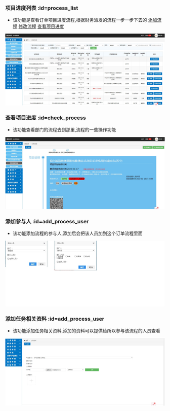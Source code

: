 ### 项目进度列表 :id=process_list <!-- {docsify-ignore} -->
* 该功能是查看订单项目进度流程,根据财务派发的流程一步一步下去的   [添加流程](otherfunction/customer_msg?id=check_customer)  [修改流程](otherfunction/order_msg?id=add_order)   [查看项目进度](order/process_list?id=check_process)

![logo](../order/img/process_list01.jpg)

### 查看项目进度 :id=check_process
* 该功能查看部门的流程去到那里,流程的一些操作功能

![logo](../order/img/check_process.jpg)

### 添加参与人 :id=add_process_user
* 该功能添加流程的参与人,添加后会把该人员加到这个订单流程里面

![logo](../order/img/add_process_user01.jpg)

### 添加任务相关资料 :id=add_process_user
* 该功能添加任务相关资料,添加的资料可以提供给所以参与该流程的人员查看

![logo](../order/img/upload_process_file01.jpg)